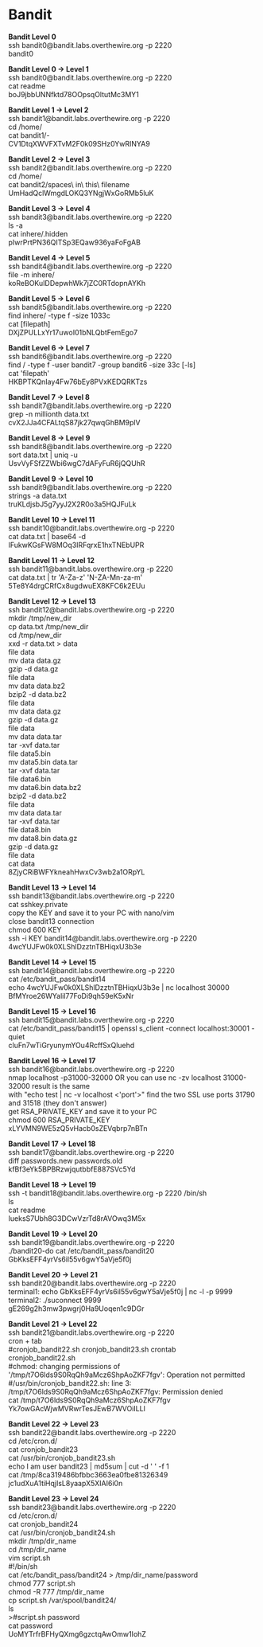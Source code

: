 # Bandit
<p><b>Bandit Level 0</b>
  <br>ssh bandit0@bandit.labs.overthewire.org -p 2220
  <br>bandit0
    </p>
<p><b>Bandit Level 0 → Level 1</b>
  <br>ssh bandit0@bandit.labs.overthewire.org -p 2220
  <br>cat readme
  <br>boJ9jbbUNNfktd78OOpsqOltutMc3MY1
    </p>
<p><b>Bandit Level 1 → Level 2</b>
  <br>ssh bandit1@bandit.labs.overthewire.org -p 2220
  <br>cd /home/
  <br>cat bandit1/-
  <br>CV1DtqXWVFXTvM2F0k09SHz0YwRINYA9
    </p>
<p><b>Bandit Level 2 → Level 3</b>
  <br>ssh bandit2@bandit.labs.overthewire.org -p 2220
  <br>cd /home/
  <br>cat bandit2/spaces\ in\ this\ filename
  <br>UmHadQclWmgdLOKQ3YNgjWxGoRMb5luK
    </p>
<p><b>Bandit Level 3 → Level 4</b>
  <br>ssh bandit3@bandit.labs.overthewire.org -p 2220
  <br>ls -a
  <br>cat inhere/.hidden
  <br>pIwrPrtPN36QITSp3EQaw936yaFoFgAB
    </p>
<p><b>Bandit Level 4 → Level 5</b>
  <br>ssh bandit4@bandit.labs.overthewire.org -p 2220
  <br>file -m inhere/
  <br>koReBOKuIDDepwhWk7jZC0RTdopnAYKh
    </p>
<p><b>Bandit Level 5 → Level 6</b>
  <br>ssh bandit5@bandit.labs.overthewire.org -p 2220
  <br>find inhere/ -type f -size 1033c
  <br>cat [filepath]
  <br>DXjZPULLxYr17uwoI01bNLQbtFemEgo7
    </p>
<p><b>Bandit Level 6 → Level 7</b>
  <br>ssh bandit6@bandit.labs.overthewire.org -p 2220
  <br>find / -type f -user bandit7 -group bandit6 -size 33c [-ls]
  <br>cat 'filepath'
  <br>HKBPTKQnIay4Fw76bEy8PVxKEDQRKTzs
    </p>
<p><b>Bandit Level 7 → Level 8</b>
  <br>ssh bandit7@bandit.labs.overthewire.org -p 2220
  <br>grep -n millionth data.txt 
  <br>cvX2JJa4CFALtqS87jk27qwqGhBM9plV
    </p>
<p><b>Bandit Level 8 → Level 9</b>
  <br>ssh bandit8@bandit.labs.overthewire.org -p 2220
  <br>sort data.txt | uniq -u
  <br>UsvVyFSfZZWbi6wgC7dAFyFuR6jQQUhR
    </p>
<p><b>Bandit Level 9 → Level 10</b>
  <br>ssh bandit9@bandit.labs.overthewire.org -p 2220
  <br>strings -a data.txt
  <br>truKLdjsbJ5g7yyJ2X2R0o3a5HQJFuLk
    </p>
<p><b>Bandit Level 10 → Level 11</b>
  <br>ssh bandit10@bandit.labs.overthewire.org -p 2220
  <br>cat data.txt | base64 -d
  <br>IFukwKGsFW8MOq3IRFqrxE1hxTNEbUPR
    </p>
<p><b>Bandit Level 11 → Level 12</b>
  <br>ssh bandit11@bandit.labs.overthewire.org -p 2220
  <br>cat data.txt | tr 'A-Za-z' 'N-ZA-Mn-za-m'
  <br>5Te8Y4drgCRfCx8ugdwuEX8KFC6k2EUu
    </p>
<p><b>Bandit Level 12 → Level 13</b>
  <br>ssh bandit12@bandit.labs.overthewire.org -p 2220
  <br>mkdir /tmp/new_dir
  <br>cp data.txt /tmp/new_dir
  <br>cd /tmp/new_dir
  <br>xxd -r data.txt > data
  <br>file data
  <br>mv data data.gz
  <br>gzip -d data.gz
  <br>file data
  <br>mv data data.bz2
  <br>bzip2 -d data.bz2
  <br>file data
  <br>mv data data.gz
  <br>gzip -d data.gz
  <br>file data
  <br>mv data data.tar
  <br>tar -xvf data.tar
  <br>file data5.bin
  <br>mv data5.bin data.tar
  <br>tar -xvf data.tar
  <br>file data6.bin
  <br>mv data6.bin data.bz2
  <br>bzip2 -d data.bz2
  <br>file data
  <br>mv data data.tar
  <br>tar -xvf data.tar
  <br>file data8.bin
  <br>mv data8.bin data.gz
  <br>gzip -d data.gz
  <br>file data
  <br>cat data
  <br>8ZjyCRiBWFYkneahHwxCv3wb2a1ORpYL
    </p>
<p><b>Bandit Level 13 → Level 14</b>
  <br>ssh bandit13@bandit.labs.overthewire.org -p 2220
  <br>cat sshkey.private
  <br>copy the KEY and save it to your PC with nano/vim
  <br>close bandit13 connection
  <br>chmod 600 KEY
  <br>ssh -i KEY bandit14@bandit.labs.overthewire.org -p 2220
  <br>4wcYUJFw0k0XLShlDzztnTBHiqxU3b3e
    </p>
<p><b>Bandit Level 14 → Level 15</b>
  <br>ssh bandit14@bandit.labs.overthewire.org -p 2220
  <br>cat /etc/bandit_pass/bandit14
  <br>echo 4wcYUJFw0k0XLShlDzztnTBHiqxU3b3e | nc localhost 30000
  <br>BfMYroe26WYalil77FoDi9qh59eK5xNr
    </p>
<p><b>Bandit Level 15 → Level 16</b>
  <br>ssh bandit15@bandit.labs.overthewire.org -p 2220
  <br>cat /etc/bandit_pass/bandit15 | openssl s_client -connect localhost:30001 -quiet
  <br>cluFn7wTiGryunymYOu4RcffSxQluehd
    </p>
<p><b>Bandit Level 16 → Level 17</b>
  <br>ssh bandit16@bandit.labs.overthewire.org -p 2220
  <br>nmap localhost -p31000-32000 OR you can use nc -zv localhost 31000-32000 result is the same
  <br>with "echo test | nc -v localhost <'port'>" find the two SSL use ports 31790 and 31518 (they don't answer)
  <br>get RSA_PRIVATE_KEY and save it to your PC
  <br>chmod 600 RSA_PRIVATE_KEY
  <br>xLYVMN9WE5zQ5vHacb0sZEVqbrp7nBTn
    </p>
<p><b>Bandit Level 17 → Level 18</b>
  <br>ssh bandit17@bandit.labs.overthewire.org -p 2220
  <br>diff passwords.new passwords.old 
  <br>kfBf3eYk5BPBRzwjqutbbfE887SVc5Yd
    </p>
<p><b>Bandit Level 18 → Level 19</b>
  <br>ssh -t bandit18@bandit.labs.overthewire.org -p 2220 /bin/sh
  <br>ls
  <br>cat readme 
  <br>IueksS7Ubh8G3DCwVzrTd8rAVOwq3M5x
    </p>
<p><b>Bandit Level 19 → Level 20</b>
  <br>ssh bandit19@bandit.labs.overthewire.org -p 2220
  <br>./bandit20-do cat /etc/bandit_pass/bandit20
  <br>GbKksEFF4yrVs6il55v6gwY5aVje5f0j
    </p>
<p><b>Bandit Level 20 → Level 21</b>
  <br>ssh bandit20@bandit.labs.overthewire.org -p 2220
  <br>terminal1: echo GbKksEFF4yrVs6il55v6gwY5aVje5f0j | nc -l -p 9999
  <br>terminal2: ./suconnect 9999
  <br>gE269g2h3mw3pwgrj0Ha9Uoqen1c9DGr
    </p>
<p><b>Bandit Level 21 → Level 22</b>
  <br>ssh bandit21@bandit.labs.overthewire.org -p 2220
  <br>cron + tab
  <br>#cronjob_bandit22.sh  cronjob_bandit23.sh  crontab
  <br>cronjob_bandit22.sh
  <br>#chmod: changing permissions of '/tmp/t7O6lds9S0RqQh9aMcz6ShpAoZKF7fgv': Operation not permitted
  <br>#/usr/bin/cronjob_bandit22.sh: line 3: /tmp/t7O6lds9S0RqQh9aMcz6ShpAoZKF7fgv: Permission denied
  <br>cat /tmp/t7O6lds9S0RqQh9aMcz6ShpAoZKF7fgv
  <br>Yk7owGAcWjwMVRwrTesJEwB7WVOiILLI
    </p>
<p><b>Bandit Level 22 → Level 23</b>
  <br>ssh bandit22@bandit.labs.overthewire.org -p 2220
  <br>cd /etc/cron.d/
  <br>cat cronjob_bandit23
  <br>cat /usr/bin/cronjob_bandit23.sh
  <br>echo I am user bandit23 | md5sum | cut -d ' ' -f 1
  <br>cat /tmp/8ca319486bfbbc3663ea0fbe81326349
  <br>jc1udXuA1tiHqjIsL8yaapX5XIAI6i0n
    </p>
<p><b>Bandit Level 23 → Level 24</b>
  <br>ssh bandit23@bandit.labs.overthewire.org -p 2220
  <br>cd /etc/cron.d/
  <br>cat cronjob_bandit24
  <br>cat /usr/bin/cronjob_bandit24.sh
  <br>mkdir /tmp/dir_name
  <br>cd /tmp/dir_name
  <br>vim script.sh
  <br>#!/bin/sh
  <br>cat /etc/bandit_pass/bandit24 > /tmp/dir_name/password
  <br>chmod 777 script.sh
  <br>chmod -R 777 /tmp/dir_name
  <br>cp script.sh /var/spool/bandit24/
  <br>ls
  <br>>#script.sh  password
  <br>cat password
  <br>UoMYTrfrBFHyQXmg6gzctqAwOmw1IohZ
    </p>